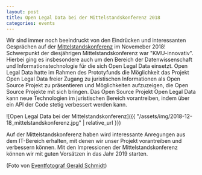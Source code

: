 ```yaml
---
layout: post
title: Open Legal Data bei der Mittelstandskonferenz 2018 
categories: events
---
```


Wir sind immer noch beeindruckt von den Eindrücken und interessanten Gesprächen auf der [Mittelstandskonferenz](https://www.softwaresysteme.pt-dlr.de/de/mittelstandskonferenz-2018.php) im Novemeber 2018!
Schwerpunkt der diesjährigen Mittelstandskonferenz war "KMU-innovativ". Hierbei ging es insbesondere auch um den Bereich der 
Datenwissenschaft und Informationstechnologie für die sich Open Legal Data einsetzt. 
Open Legal Data hatte im Rahmen des Prototyfunds die Möglichkeit das Projekt Open Legal Data freier Zugang zu juristischen Informationen als Open Source Projekt zu präsentieren und Möglichkeiten aufzuzeigen, die Open Source Projekte mit sich bringen. Das Open Source Projekt Open Legal Data kann neue Technologien im juristischen Bereich vorantreiben, indem über ein API der Code stetig verbessert werden kann.  

![Open Legal Data bei der Mittelstandskonferenz]({{ "/assets/img/2018-12-18_mittelstandskonferenz.jpg" | relative_url }})

Auf der Mittelstandskonferenz haben wird interessante Anregungen aus dem IT-Bereich erhalten, 
mit denen wir unser Projekt vorantreiben und verbessern können. 
Mit den Impressionen der Mittelstandskonferenz können wir mit guten Vorsätzen in das Jahr 2019 starten. 

(Foto von [Eventfotograf Gerald Schmidt](http://www.derfotografberlin.de/))
